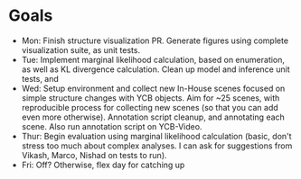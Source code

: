 # Goals

* Mon: Finish structure visualization PR. Generate figures using complete
       visualization suite, as unit tests.
* Tue: Implement marginal likelihood calculation, based on enumeration, as well
       as KL divergence calculation. Clean up model and inference unit tests, and 
* Wed: Setup environment and collect new In-House scenes focused on simple
       structure changes with YCB objects. Aim for ~25 scenes, with reproducible
       process for collecting new scenes (so that you can add even more otherwise).
       Annotation script cleanup, and annotating each scene. Also run annotation
       script on YCB-Video.
* Thur: Begin evaluation using marginal likelihood calculation (basic, don't
        stress too much about complex analyses. I can ask for suggestions from
        Vikash, Marco, Nishad on tests to run).
* Fri: Off? Otherwise, flex day for catching up
